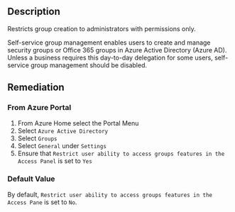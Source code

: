 ## Description

Restricts group creation to administrators with permissions only.

Self-service group management enables users to create and manage security groups or Office 365 groups in Azure Active Directory (Azure AD). Unless a business requires this day-to-day delegation for some users, self-service group management should be disabled.

## Remediation

### From Azure Portal

1. From Azure Home select the Portal Menu
2. Select `Azure Active Directory`
3. Select `Groups`
4. Select `General` under `Settings`
5. Ensure that `Restrict user ability to access groups features in the Access Panel` is set to `Yes`

### Default Value

By default, `Restrict user ability to access groups features in the Access Pane` is set to `No`.
